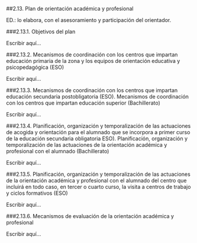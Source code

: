 ##2.13. Plan de orientación académica y profesional

ED.: lo elabora, con el asesoramiento y participación del orientador.

###2.13.1. Objetivos del plan

Escribir aquí...

###2.13.2. Mecanismos de coordinación con los centros que impartan educación primaria de la zona y los equipos de orientación educativa y psicopedagógica (ESO)

Escribir aquí...

###2.13.3. Mecanismos de coordinación con los centros que impartan educación secundaria postobligatoria (ESO). Mecanismos de coordinación con los centros que impartan educación superior (Bachillerato)

Escribir aquí...

###2.13.4. Planificación, organización y temporalización de las actuaciones de acogida y orientación para el alumnado que se incorpora a primer curso de la educación secundaria obligatoria ESO). Planificación, organización y temporalización de las actuaciones de la orientación académica y profesional con el alumnado (Bachillerato)

Escribir aquí...

###2.13.5. Planificación, organización y temporalización de las actuaciones de la orientación académica y profesional con el alumnado del centro que incluirá en todo caso, en tercer o cuarto curso, la visita a centros de trabajo y ciclos formativos (ESO)

Escribir aquí...

###2.13.6. Mecanismos de evaluación de la orientación académica y profesional

Escribir aquí...






